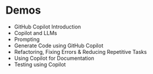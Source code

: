 # Demos 

- GitHub Copilot Introduction​
- Copilot and LLMs
- Prompting
- Generate Code using GitHub Copilot​
- Refactoring, Fixing Errors ​& Reducing Repetitive Tasks​
- Using Copilot for Documentation​
- Testing using Copilot​
